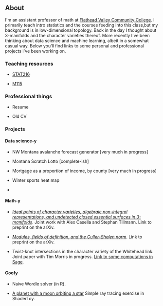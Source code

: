 ## About 

I'm an assistant professor of math at [Flathead Valley Community College](https://www.fvcc.edu). I primarily teach intro statistics and the courses feeding into this class,but my background is in low-dimensional topology. Back in the day I thought about 3-manifolds and the character varieties thereof. More recently I've been thinking about data science and machine learning, albeit in a somewhat casual way. Below you'll find links to some personal and professional projects I've been working on. 

### Teaching resources

- [STAT216](./stat216)

- [M115](./m115)

### Professional things

- Resume

- Old CV

### Projects

#### Data science-y

- NW Montana avalanche forecast generator [very much in progress]

- Montana Scratch Lotto [complete-ish]

- Mortgage as a proportion of income, by county [very much in progress]

- Winter sports heat map

- 

#### Math-y

- [*Ideal points of character varieties, algebraic non-integral representations, and undetected closed essential surfaces in 3-manifolds*](https://arxiv.org/abs/1808.02535). Joint work with Alex Casella and Stephan Tillmann. Link to preprint on the arXiv. 

- [*Modules, fields of definition, and the Culler-Shalen norm*](https://arxiv.org/abs/1805.04585). Link to preprint on the arXiv.

- Twist-knot intersections in the character variety of the Whitehead link. Joint paper with Tim Morris in progress. [Link to some computations in Sage](https://github.com/ckaterba/Twist_Knot_CharVar_Intersection/blob/main/twistIntExploration.ipynb).


#### Goofy

- Naive Wordle solver (in R). 

- [A planet with a moon orbiting a star](https://www.shadertoy.com/view/NdGyWh) Simple ray tracing exercise in ShaderToy.

